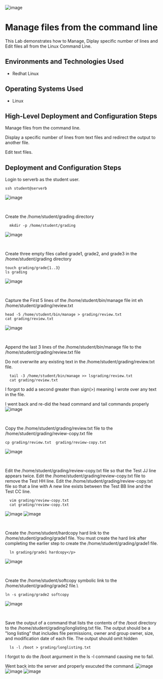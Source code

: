 <p align="center">
  
![image](https://github.com/user-attachments/assets/2b5498ff-27e0-4018-bbda-a1d319aee2bf)

<h1>Manage files from the command line</h1>
This Lab demonstrates how to Manage, Diplay specific number of lines and Edit files all from the Linux Command Line.<br />



<h2>Environments and Technologies Used</h2>

- Redhat Linux 
<h2>Operating Systems Used </h2>

- Linux

<h2>High-Level Deployment and Configuration Steps</h2>

Manage files from the command line.

Display a specific number of lines from text files and redirect the output to another file.

Edit text files.

 

<h2>Deployment and Configuration Steps</h2>


<p>
Login to serverb as the student user.
  
  ```
  ssh student@serverb
  ```

![image](https://github.com/user-attachments/assets/279989c5-b5d5-41ec-bb7c-4a9232f2ef04)




</p>
<br />


<p>
Create the /home/student/grading directory

```  
  mkdir -p /home/student/grading
```

![image](https://github.com/user-attachments/assets/679a593b-e639-41d2-b33f-1044476b294e)

</p>
<br />


<p>
Create three empty files called grade1, grade2, and grade3 in  the /home/student/grading directory

  ```
  touch grading/grade{1..3}
  ls grading
  ```

![image](https://github.com/user-attachments/assets/780ea07f-1843-46e9-beec-5ff3d341c262)



<br />


<p>
Capture the First 5 lines of the /home/student/bin/manage file int eh /home/student/grading/review.txt

  ```
  head -5 /home/student/bin/manage > grading/review.txt
  cat grading/review.txt
```
![image](https://github.com/user-attachments/assets/6abbba50-3400-4b43-b9eb-2c5dcd7b17e4)



</p>
<br />


<p>
Append the last 3 lines of the /home/student/bin/manage file to the /home/student/grading/review.txt file
  
Do not overwrite any existing text in the /home/student/grading/review.txt file.

```  
  tail -3 /home/student/bin/manage >> lsgrading/review.txt
  cat grading/review.txt
```
I forgot to add a second greater than sign(>) meaning I wrote over any text in the file. 

I went back and re-did the head command and tail commands properly 
![image](https://github.com/user-attachments/assets/fc6d2e9a-aff5-4ba1-9e36-77b34a804af0)

  
</p>
<br />


<p>
Copy the /home/student/grading/review.txt file to the /home/student/grading/review-copy.txt file

  ```
  cp grading/review.txt  grading/review-copy.txt
```
![image](https://github.com/user-attachments/assets/4efdcf65-6d21-4390-889e-a2e5ce377097)



</p>
<br />


<p>
Edit the /home/student/grading/review-copy.txt file so that the Test JJ line appears twice.
Edit the /home/student/grading/review-copy.txt file to remove the Test HH line.
Edit the /home/student/grading/review-copy.txt file so that a line with A new line exists between the Test BB line and the Test CC line.

```
  vim grading/review-copy.txt
  cat grading/review-copy.txt
```
![image](https://github.com/user-attachments/assets/0bcb0864-e6cb-4444-8df8-0253f0c07b57)
![image](https://github.com/user-attachments/assets/a5956528-1984-408a-9fa2-e5b44cbcc434)

  
<br />

<p>
Create the /home/student/hardcopy hard link to the /home/student/grading/grade1 file. You must create the hard link after completing the earlier step to create the /home/student/grading/grade1 file.

```  
  ln grading/grade1 hardcopy</p>
```
![image](https://github.com/user-attachments/assets/ced53108-d2cb-48e7-8b1c-e05260d1a879)

  
<br />


<p>
Create the /home/student/softcopy symbolic link to the /home/student/grading/grade2 file.\
  
  ```
  ln -s grading/grade2 softcopy
  ```
![image](https://github.com/user-attachments/assets/5d7d9f8d-fbee-4776-873c-c6eb5326c926)


<br />


<p>
Save the output of a command that lists the contents of the /boot directory to the /home/student/grading/longlisting.txt file. The output should be a "long listing" that includes file permissions, owner and group owner, size, and modification date of each file. The output should omit hidden
  
```
  ls -l /boot > grading/longlisting.txt
```

I forgot to do the /boot argurment in the ls -l command causing me to fail.

Went back into the server and properly exucuted the command.
![image](https://github.com/user-attachments/assets/5396d880-84d4-4296-b4b3-e0f33e587821)
![image](https://github.com/user-attachments/assets/334e199b-3e90-4fb9-ac5c-7446e76adac5)
![image](https://github.com/user-attachments/assets/b355f8be-7260-45d7-ae0b-d0be0169c2bf)






<br />



